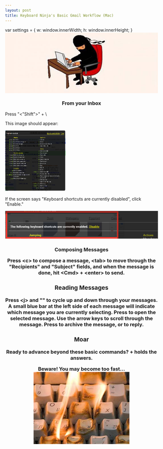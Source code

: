 ```yaml
---
layout: post
title: Keyboard Ninja's Basic Gmail Workflow (Mac)
---
```

var settings = {
  w: window.innerWidth;
  h: window.innerHeight;
}
<img align="center" src="/images/keyboard-ninja.jpg" alt="Ninja at computer keyboard" title="Keyboard Ninja" >

<h3 align="center">From your Inbox</h3>
<p>
Press "<"Shift">" + \<?\>
</p>
This image should appear: 
<p>
<img src="/images/gmail-shortcuts-screen.png" alt="gmail shortcuts helper screen" title="gmail shortcuts screen" width= "200px" height ="200px">
</p>
<p>
If the screen says "Keyboard shortcuts are currently disabled", click "Enable." 
</p>
<img src="/images/gmail-shortcuts-enable.png" alt="enable shortcuts link" title="enable shortcuts link">


<h3 align=center>Composing Messages<h/3>

Press \<c\> to compose a message, \<tab\> to move through the "Recipients" and "Subject" fields, and when the message is done, hit \<Cmd\> + \<enter\> to send. 

<h3 align=center>Reading Messages</h3>

Press \<j\> and "<k>" to cycle up and down through your messages. 
A small blue bar at the left side of each message will indicate which message you are currently selecting. 
Press <enter> to open the selected message.
Use the arrow keys to scroll through the message.
Press <e> to archive the message, or <r> to reply. 

<h3 align=center>Moar</h3>
Ready to advance beyond these basic commands?
<shift> + <?> holds the answers. 

Beware! You may become too fast...
<img src="/images/keyboard-fire.jpg" alt="keyboard on fire" title="keyboard fire">
